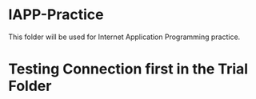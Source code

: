 # IAPP-Practice

This folder will be used for Internet Application Programming practice.

   # Testing Connection first in the Trial Folder 
   
